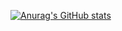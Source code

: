 [![Anurag's GitHub stats](https://github-readme-stats.vercel.app/api?username=Ultcrt)](https://github.com/anuraghazra/github-readme-stats)

